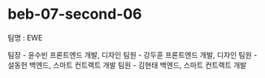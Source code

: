 # beb-07-second-06

팀명 : EWE

팀장 - 윤수빈 프론트엔드 개발, 디자인
팀원 - 강두훈 프론트엔드 개발, 디자인
팀원 - 설동헌 백엔드, 스마트 컨트랙트 개발
팀원 - 김현태 백엔드, 스마트 컨트랙트 개발



<!-- client/src/
    |
    |-api           api 함수 폴더
    |-assets        font, image 등 폴더
    |-components    페이지 컴포넌트 폴더(파일의 첫 글자는 대문자 이용)
    |-pages         웹페이지 구현 폴더(파일의 첫 글자는 대문자 이용)
    |-utils         유틸 함수 폴더


server/routes/      URL별 라우팅
    |
    |-index         시작지점(메인 페이지 로딩)
    |-mint          민팅관련 페이지 라우팅
    |-mypage        마이페이지
    |-users         아직 생각 안해둠

server/controller/  라우팅된 메소드들 서비스 로직 구현
    |
    |- -->